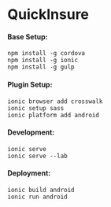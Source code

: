 # QuickInsure

#### Base Setup:
```
npm install -g cordova
npm install -g ionic
npm install -g gulp
```

#### Plugin Setup:
```
ionic browser add crosswalk
ionic setup sass
ionic platform add android
```

#### Development:
```
ionic serve
ionic serve --lab
```

#### Deployment:
```
ionic build android
ionic run android
```
